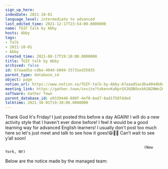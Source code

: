 ```yaml
---
sign_up_here: 
indexDate: 2021-10-01
language_level: intermediate to advanced
last_edited_time: 2021-12-17T23:54:00.0000000
name: TGIF talk by Abby
hosts: Abby
tags:
- Talk
- 2021-10-01
- Abby
created_time: 2021-08-17T19:10:00.0000000
title: TGIF talk by Abby
archived: false
id: 67aaad5a-cdba-404d-b0d4-35731ed35835
parent_type: database_id
object: page
notion_url: https://www.notion.so/TGIF-talk-by-Abby-67aaad5acdba404db0d435731ed35835
meeting_link: https://gather.town/invite?token=KuRprGXJkDBOnxbkSN2NWn2HuHjwl9GJ
software: Gather Town
parent_database_id: e9339446-880f-4ef0-8ad7-8ad1f507dded
talktime: 2021-10-01T19:30:00.0000000
---
```


Thank God It's Friday! I just posted this before a day AGAIN!
I will do a new activity style that I haven't ever done before! I feel it would be a good learning way for advanced English learners!
I usually don't post too much here so let's just meet and talk to see how it goes!😆👍🏻
Can’t wait to see y’all soon!


                                                                  (New York, NY)
                                                  



Below are the notice made by the managed team:


